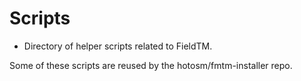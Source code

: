 # Scripts

- Directory of helper scripts related to FieldTM.

Some of these scripts are reused by the hotosm/fmtm-installer repo.
